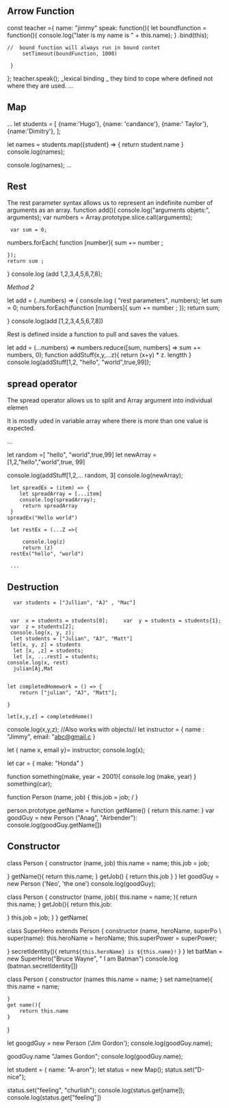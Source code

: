 
## Arrow Function
 const teacher ={
    name: "jimmy"
     speak: function(){
            let boundfunction = function(){
            console.log("later is my name is " + this.name);
       }
            .bind(this);
        

    //  bound function will always run in bound contet
         setTimeout(boundFunction, 1000)

     }
 };
 teacher.speak();
 _lexical binding _  they bind to cope where defined not where they are used.
 ...
## Map 

...
let students = [
 {name:'Hugo'},
 {name: 'candance'},
 {name:' Taylor'},
 {name:'Dimitry'},
 ];

let names = students.map({student} => {
     return student.name
 }
 console.log(names);


console.log(names);
...

 ## Rest 

 The rest parameter syntax allows us to represent an indefinite number of arguments as an array.
 function add(){
      console.log("arguments objets:", arguments);
    var numbers = Array.prototype.slice.call(arguments);

     var sum = 0;

   numbers.forEach( function [number]{
        sum += number ;

    });
    return sum ;
 }
  console.log (add 1,2,3,4,5,6,7,8);


_Method 2_


let add = (..numbers) => {
         console.log ( "rest parameters", numbers);
     let sum = 0;
     numbers.forEach(function [numbers]{
        sum += number ;
    });
    return sum;

 }
 console.log(add [1,2,3,4,5,6,7,8])

 Rest is defined inside a function to pull and saves the values.






let add = (...numbers) => numbers.reduce([sum, numbers] => sum += numbers, 0);
 function addStuff(x,y,...z){
     return (x+y) * z. lengtth
}
 console.log(addStuff[1,2, "hello", "world",true,99]);


## spread operator

The spread operator allows us to split and Array argument into individual elemen

It is mostly uded in variable array where there is more than one value is expected.

...

 let random  =[ "hello", "world",true,99]
let newArray = [1,2,"hello","world",true,  99]


 console.log(addStuff[1,2,... random, 3]
    console.log(newArray);



     let spreadEx = (item) => {
        let spreadArray = [...item]
        console.log(spreadArray);
         return spreadArray
     }
    spreadEx("Hello world")

     let restEx = (...Z =>{

         console.log(z)
         return (z)
     restEx("hello", "world")

     ...

   ## Destruction 



      var students = ["Jullian", "AJ" , "Mac"]


     var  x = students = students[0];     var  y = students = students{1};
     var  z = students[2];
     console.log(x, y, z);
      let students = ["Julian", "AJ", "Matt"]
     let[x, y, z] = students
      let [x, ,z] = students;
      let [x, ...rest] = students;
    console.log(x, rest)
      julian[Aj,Mat
    
    
    let completedHomework = () => { 
        return ["julian", "AJ", "Matt"];

    }

    let[x,y,z] = completedHome()

   console.log(x,y,z);
   //Also works with objects//
    let instructor = {
       name : "Jimmy",
      email: "abc@gmail.c
    }


 let { name x, email y}= instructor;
console.log(x);


  let car = {
    make: "Honda"
 }

  function something(make, year = 2001){
     console.log (make, year)
  } 
  something(car);


function Person (name, job) {
    this.job = job;
/ }

 person.prototype.getName = function getName() {
    return this.name:
 }
 var goodGuy = new Person ("Anag", "Airbender"):
  console.log(goodGuy.getName[])

## Constructor

 class Person {
     constructor (name, job)
     this.name = name;
    this.job = job;

 }
 getName(){
     return this.name;
 }
 getJob() {
     return this.job
 }
}
 let goodGuy = new Person ('Neo', 'the one')
 console.log(goodGuy);


 class Person {
    constructor (name, job){
        this.name = name;
      ){
    return this.name;
}
 getJob(){
    return this.job:

}  this.job = job;
    }
 }
 getName(

 class SuperHero extends Person {
    constructor (name, heroName, superPo
\    super(name):
    this.heroName = heroName;
    this.superPower = superPower;

}
 secretIdentity(){
    return`${this.heroName} is ${this.name}!`
 }
 }
  let batMan = new SuperHero("Bruce Wayne", " I am Batman")
 console.log (batman.secretIdentity[])


class Person {
    constructor (names
        this.name = name;
    }
    set name(name){
        this.name = name;

    }
    get name(){
        return this.name
    }
 }

 let googdGuy = new Person ('Jim Gordon');
 console.log(goodGuy.name);

 goodGuy.name "James Gordon";
 console.log(goodGuy.name);
  

let student = { name: "A-aron"};
let status = new Map();
status.set("D-nice");

status.set("feeling", "churlish");
console.log(status.get[name]);
console.log(status.get["feeling"])
